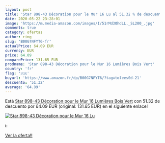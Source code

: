 ```yaml
---
layout: post
title: 'Star 898-43 Décoration pour le Mur 16 Lu al 51.32 % de descuento'
date: 2020-05-22 23:28:01
image: 'https://m.media-amazon.com/images/I/51rMd3OhdLL._SL200_.jpg'
comments: true
category: ofertas
author: ring
slug: 'B00G7NFYT6-fr'
actualPrice: 64.09 EUR
currency: EUR
price: 64.09
comparePrice: 131.65 EUR
prodname: 'Star 898-43 Décoration pour le Mur 16 Lumières Bois Vert'
country: 'fr'
flag: '🇫🇷'
buyurl: 'https://www.amazon.fr/dp/B00G7NFYT6/?tag=tolees0d-21'
descuento: '51.32'
average: '64.09'
---
```


Está [Star 898-43 Décoration pour le Mur 16 Lumières Bois Vert](https://www.amazon.fr/dp/B00G7NFYT6/?tag=tolees0d-21) con 51.32 de descuento por 64.09 EUR (original: 131.65 EUR) en el siguiente enlace!

[![Star 898-43 Décoration pour le Mur 16 Lu](https://m.media-amazon.com/images/I/51rMd3OhdLL._SL200_.jpg)](https://www.amazon.fr/dp/B00G7NFYT6/?tag=tolees0d-21)

ℹ️:


[Ver la oferta!!](https://www.amazon.fr/dp/B00G7NFYT6/?tag=tolees0d-21)

